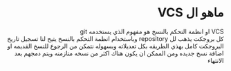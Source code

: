 ﻿<div dir = rtl >

# ماهو ال VCS 

VCS او انظمة التحكم بالنسخ هو مفهوم الذي يستخدمه git
<br>
كل بروجكت يذهب لل repository وباستخدام انظمة التحكم بالنسخ يتيح لنا تسجيل تاريخ البروجكت كامل بهذي الطريقه بكل تعديلاته وبسهوله نتمكن من الرجوع للنسخ القديمه او اضافة نسخ جديده
ومن الممكن ان يكون هناك اكثر من نسخه متازمنه ويتم دمجهم بعد الانتهاء
 </dir>
